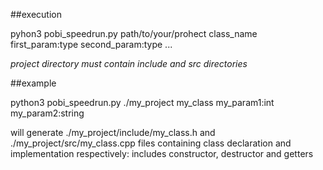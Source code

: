 ##execution

pyhon3 pobi_speedrun.py path/to/your/prohect class_name first_param:type second_param:type ...

*project directory must contain include and src directories*

##example

python3 pobi_speedrun.py ./my_project my_class my_param1:int my_param2:string

will generate ./my_project/include/my_class.h and ./my_project/src/my_class.cpp files
containing class declaration and implementation respectively: includes constructor, destructor and getters
